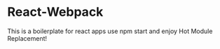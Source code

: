 # React-Webpack
This is a boilerplate for react apps
use npm start and enjoy Hot Module Replacement!
